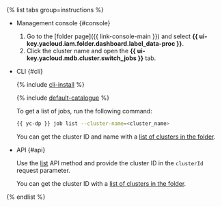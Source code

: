 {% list tabs group=instructions %}

- Management console {#console}

    1. Go to the [folder page]({{ link-console-main }}) and select **{{ ui-key.yacloud.iam.folder.dashboard.label_data-proc }}**.
    1. Click the cluster name and open the **{{ ui-key.yacloud.mdb.cluster.switch_jobs }}** tab.

- CLI {#cli}

    {% include [cli-install](../cli-install.md) %}

    {% include [default-catalogue](../default-catalogue.md) %}

    To get a list of jobs, run the following command:

    ```bash
    {{ yc-dp }} job list --cluster-name=<cluster_name>
    ```

    You can get the cluster ID and name with a [list of clusters in the folder](../../data-proc/operations/cluster-list.md#list).

- API {#api}

    Use the [list](../../data-proc/api-ref/Job/list) API method and provide the cluster ID in the `clusterId` request parameter.

    You can get the cluster ID with a [list of clusters in the folder](../../data-proc/operations/cluster-list.md#list).

{% endlist %}
